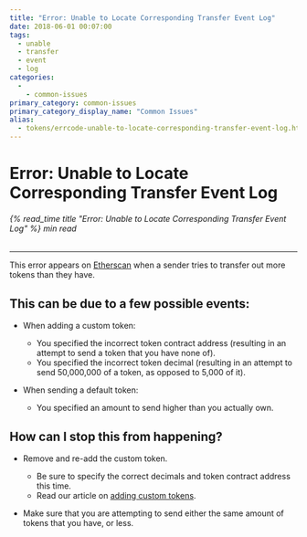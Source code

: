 ```yaml
---
title: "Error: Unable to Locate Corresponding Transfer Event Log"
date: 2018-06-01 00:07:00
tags:
  - unable
  - transfer
  - event
  - log
categories:
  - 
    - common-issues
primary_category: common-issues
primary_category_display_name: "Common Issues"
alias:
  - tokens/errcode-unable-to-locate-corresponding-transfer-event-log.html
---
```


# __Error: Unable to Locate Corresponding Transfer Event Log__
###### {% read_time title "Error: Unable to Locate Corresponding Transfer Event Log" %} min read
***

This error appears on [Etherscan](https//www.etherscan.io/) when a sender tries to transfer out more tokens than they have.
## __This can be due to a few possible events:__
* When adding a custom token:
    * You specified the incorrect token contract address (resulting in an attempt to send a token that you have none of).
    * You specified the incorrect token decimal (resulting in an attempt to send 50,000,000 of a token, as opposed to 5,000 of it).

* When sending a default token:
    * You specified an amount to send higher than you actually own.


## __How can I stop this from happening?__
* Remove and re-add the custom token.
    * Be sure to specify the correct decimals and token contract address this time.
    * Read our article on [adding custom tokens](/@@@@@@/tokens/how-to-add-custom-token/).

* Make sure that you are attempting to send either the same amount of tokens that you have, or less.
